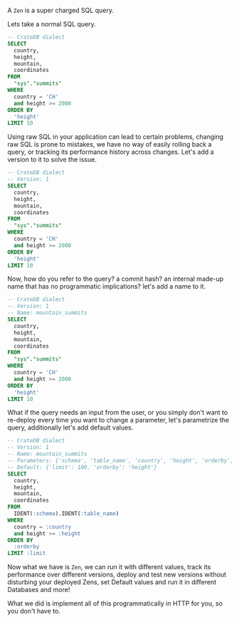 A `Zen` is a super charged SQL query.

Lets take a normal SQL query.

```sql
-- CrateDB dialect
SELECT
  country,
  height,
  mountain,
  coordinates
FROM
  "sys"."summits"
WHERE
  country = 'CH'
  and height >= 2000
ORDER BY
  'height'
LIMIT 10
```

Using raw SQL in your application can lead to certain problems, changing raw SQL is prone to mistakes, we have no
way of easily rolling back a query, or tracking its performance history across changes. 
Let's add a version to it to solve the issue.

```sql
-- CrateDB dialect
-- Version: 1
SELECT
  country,
  height,
  mountain,
  coordinates
FROM
  "sys"."summits"
WHERE
  country = 'CH'
  and height >= 2000
ORDER BY
  'height'
LIMIT 10
```

Now, how do you refer to the query? a commit hash? an internal made-up name that has no
programmatic implications? let's add a name to it.

```sql
-- CrateDB dialect
-- Version: 1
-- Name: mountain_summits
SELECT
  country,
  height,
  mountain,
  coordinates
FROM
  "sys"."summits"
WHERE
  country = 'CH'
  and height >= 2000
ORDER BY
  'height'
LIMIT 10
```

What if the query needs an input from the user, or you simply don't want to re-deploy every time 
you want to change a parameter, let's parametrize the query, additionally let's add default values.


```sql
-- CrateDB dialect
-- Version: 1
-- Name: mountain_summits
-- Parameters: {'schema', 'table_name', 'country', 'height', 'orderby', 'limit'}
-- Default: {'limit': 100, 'orderby': 'height'}
SELECT
  country,
  height,
  mountain,
  coordinates
FROM
  IDENT(:schema).IDENT(:table_name)
WHERE
  country = :country
  and height >= :height
ORDER BY
  :orderby
LIMIT :limit
```

Now what we have is `Zen`, we can run it with different values, track its performance over different
versions, deploy and test new versions without disturbing your deployed Zens, set Default values
and run it in different Databases and more!

What we did is implement all of this programmatically in HTTP for you, so you don't have to.